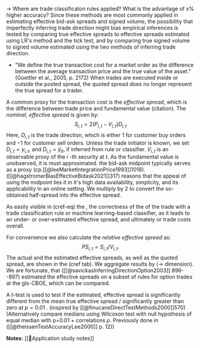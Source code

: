 
-> Where are trade classificaton rules applied? What is the advantage of x% higher accuracy? Since these methods are most commonly applied in estimating effective bid-ask spreads and signed volume, the possibility that imperfectly inferring trade direction might bias empirical inferences is tested by comparing true effective spreads to effective spreads estimated using LR's method and the tick test, and by comparing true signed volume to signed volume estimated using the two methods of inferring trade direction.

- “We define the true transaction cost for a market order as the difference between the average transaction price and the true value of the asset.” (Goettler et al., 2005, p. 2172)
When trades are executed inside or outside the posted spread, the quoted spread does no longer represent the true spread for a trader. 

A common proxy for the transaction cost is the *effective spread*, which is the difference between trade price and fundamental value (citation). The *nominal, effective spread* is given by:
$$
S_{i,t} = 2 (P_{i,t} - V_{i,t}) D_{i,t}
$$
Here, $D_{i,t}$ is the trade direction, which is either $1$ for customer buy orders and $-1$ for customer sell orders. Unless the trade initiator is known, we set $D_{i,t} = y_{i,t}$, and $D_{i,t}=\hat{y}_{it}$, if inferred from rule or classifier. $V_{i,t}$ is an observable proxy of the $i$ -th security at $t$.  As the fundamental value is unobserved, it is must approximated. the bid-ask midpoint typically serves as a proxy (cp.[[@leeMarketIntegrationPrice1993]]1018). ([[@hagstromerBiasEffectiveBidask2021]]317) reasons that the appeal of using the midpoint lies it in it's high data availability, simplicity, and its applicability in an online setting.  We multiply by $2$ to convert the so-obtained half-spread into the effective spread.

As easily visible in (cref-eq) the , the correctness of the of the trade with a trade classification rule or machine learning-based classifier, as it leads to an under- or over-estimated effective spread, and ultimately or trade costs overall.

For convenience we also calculate the *relative effective spread* as:
$$
{PS}_{i,t} = S_{i,t} / V_{i,t}.
$$
The actual and the estimated effective spreads, as well as the quoted spread, are shown in the (cref tab). We aggregate results by (-> dimension). We are fortunate, that ([[@savickasInferringDirectionOption2003]] 896--897) estimated the effective spreads on a subset of rules for  option trades at the gls-CBOE, which can be compared.

A $t$-test is used to test if the estimated, effective spread is significantly different from the mean true effective spread / significantly greater than zero at $p=0.01$ . (inspired by [[@finucaneDirectTestMethods2000]]570) (Alternatively compare medians using Wilcoxon test with null hypothesis of equal median with p=0.01 + correlations $\rho$. Previously done in ([[@theissenTestAccuracyLee2000]] p. 12))

**Notes:**
[[🍕Application study notes]]